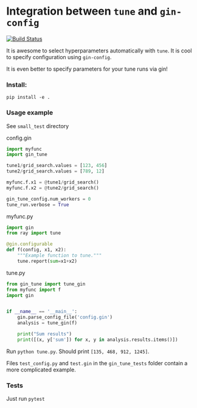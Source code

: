 # Integration between `tune` and `gin-config`
[![Build Status](https://travis-ci.com/sergeivolodin/gin_tune.svg?branch=main)](https://travis-ci.com/sergeivolodin/gin_tune)

It is awesome to select hyperparameters automatically with `tune`.
It is cool to specify configuration using `gin-config`.

It is even better to specify parameters for your tune runs via gin!

### Install:
`pip install -e .`

### Usage example
See `small_test` directory

config.gin
```python
import myfunc
import gin_tune

tune1/grid_search.values = [123, 456]
tune2/grid_search.values = [789, 12]

myfunc.f.x1 = @tune1/grid_search()
myfunc.f.x2 = @tune2/grid_search()

gin_tune_config.num_workers = 0
tune_run.verbose = True
```

myfunc.py
```python
import gin
from ray import tune

@gin.configurable
def f(config, x1, x2):
    """Example function to tune."""
    tune.report(sum=x1+x2)
```

tune.py
```python
from gin_tune import tune_gin
from myfunc import f
import gin


if __name__ == '__main__':
    gin.parse_config_file('config.gin')
    analysis = tune_gin(f)

    print("Sum results")
    print([(x, y['sum']) for x, y in analysis.results.items()])
```

Run `python tune.py`. Should print `[135, 468, 912, 1245]`.

Files `test_config.py` and `test.gin` in the `gin_tune_tests` folder contain a more complicated example.

### Tests
Just run `pytest`
